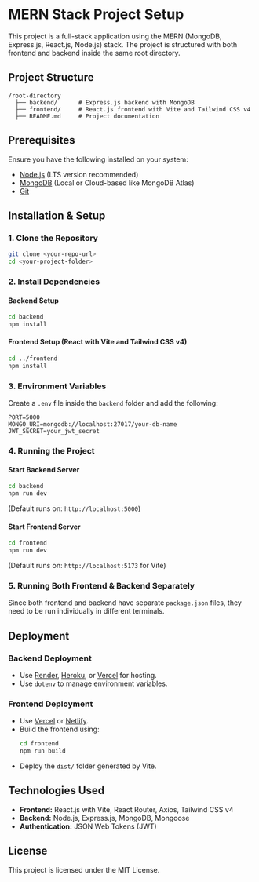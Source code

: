 # MERN Stack Project Setup

This project is a full-stack application using the MERN (MongoDB, Express.js, React.js, Node.js) stack. The project is structured with both frontend and backend inside the same root directory.

## Project Structure

```
/root-directory
  ├── backend/      # Express.js backend with MongoDB
  ├── frontend/     # React.js frontend with Vite and Tailwind CSS v4
  ├── README.md     # Project documentation
```

## Prerequisites

Ensure you have the following installed on your system:

- [Node.js](https://nodejs.org/) (LTS version recommended)
- [MongoDB](https://www.mongodb.com/) (Local or Cloud-based like MongoDB Atlas)
- [Git](https://git-scm.com/)

## Installation & Setup

### 1. Clone the Repository

```bash
git clone <your-repo-url>
cd <your-project-folder>
```

### 2. Install Dependencies

#### Backend Setup

```bash
cd backend
npm install
```

#### Frontend Setup (React with Vite and Tailwind CSS v4)

```bash
cd ../frontend
npm install
```

### 3. Environment Variables

Create a `.env` file inside the `backend` folder and add the following:

```
PORT=5000
MONGO_URI=mongodb://localhost:27017/your-db-name
JWT_SECRET=your_jwt_secret
```

### 4. Running the Project

#### Start Backend Server

```bash
cd backend
npm run dev
```

(Default runs on: `http://localhost:5000`)

#### Start Frontend Server

```bash
cd frontend
npm run dev
```

(Default runs on: `http://localhost:5173` for Vite)

### 5. Running Both Frontend & Backend Separately

Since both frontend and backend have separate `package.json` files, they need to be run individually in different terminals.

## Deployment

### Backend Deployment

- Use [Render](https://render.com/), [Heroku](https://www.heroku.com/), or [Vercel](https://vercel.com/) for hosting.
- Use `dotenv` to manage environment variables.

### Frontend Deployment

- Use [Vercel](https://vercel.com/) or [Netlify](https://www.netlify.com/).
- Build the frontend using:
  ```bash
  cd frontend
  npm run build
  ```
- Deploy the `dist/` folder generated by Vite.

## Technologies Used

- **Frontend:** React.js with Vite, React Router, Axios, Tailwind CSS v4
- **Backend:** Node.js, Express.js, MongoDB, Mongoose
- **Authentication:** JSON Web Tokens (JWT)

## License

This project is licensed under the MIT License.
